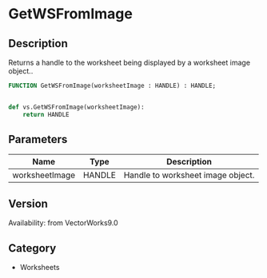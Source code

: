 # GetWSFromImage

## Description
Returns a handle to the worksheet being displayed by a worksheet image object..

```pascal
FUNCTION GetWSFromImage(worksheetImage : HANDLE) : HANDLE;
```

```python

def vs.GetWSFromImage(worksheetImage):
    return HANDLE
```

## Parameters
|Name|Type|Description|
|---|---|---|
|worksheetImage|HANDLE|Handle to worksheet image object.|

## Version
Availability: from VectorWorks9.0
## Category
* Worksheets

